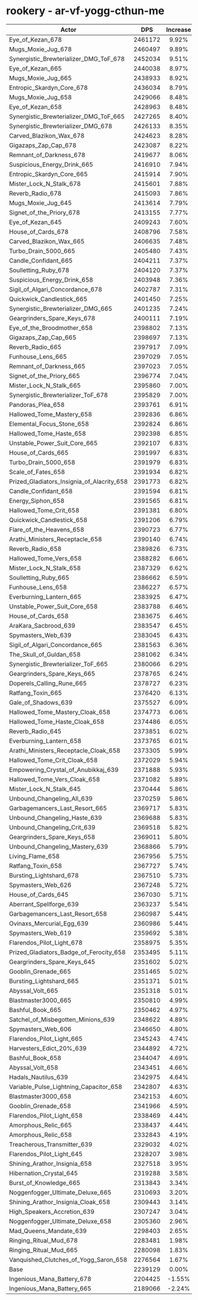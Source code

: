 # rookery - ar-vf-yogg-cthun-me
| Actor | DPS | Increase |
|---|:---:|:---:|
|Eye_of_Kezan_678|2461172|9.92%|
|Mugs_Moxie_Jug_678|2460497|9.89%|
|Synergistic_Brewterializer_DMG_ToF_678|2452034|9.51%|
|Eye_of_Kezan_665|2440038|8.97%|
|Mugs_Moxie_Jug_665|2438933|8.92%|
|Entropic_Skardyn_Core_678|2436034|8.79%|
|Mugs_Moxie_Jug_658|2429066|8.48%|
|Eye_of_Kezan_658|2428963|8.48%|
|Synergistic_Brewterializer_DMG_ToF_665|2427265|8.40%|
|Synergistic_Brewterializer_DMG_678|2426133|8.35%|
|Carved_Blazikon_Wax_678|2424623|8.28%|
|Gigazaps_Zap_Cap_678|2423087|8.22%|
|Remnant_of_Darkness_678|2419677|8.06%|
|Suspicious_Energy_Drink_665|2416910|7.94%|
|Entropic_Skardyn_Core_665|2415914|7.90%|
|Mister_Lock_N_Stalk_678|2415601|7.88%|
|Reverb_Radio_678|2415093|7.86%|
|Mugs_Moxie_Jug_645|2413614|7.79%|
|Signet_of_the_Priory_678|2413155|7.77%|
|Eye_of_Kezan_645|2409243|7.60%|
|House_of_Cards_678|2408796|7.58%|
|Carved_Blazikon_Wax_665|2406635|7.48%|
|Turbo_Drain_5000_665|2405480|7.43%|
|Candle_Confidant_665|2404211|7.37%|
|Soulletting_Ruby_678|2404120|7.37%|
|Suspicious_Energy_Drink_658|2403948|7.36%|
|Sigil_of_Algari_Concordance_678|2402787|7.31%|
|Quickwick_Candlestick_665|2401450|7.25%|
|Synergistic_Brewterializer_DMG_665|2401235|7.24%|
|Geargrinders_Spare_Keys_678|2400111|7.19%|
|Eye_of_the_Broodmother_658|2398802|7.13%|
|Gigazaps_Zap_Cap_665|2398697|7.13%|
|Reverb_Radio_665|2397917|7.09%|
|Funhouse_Lens_665|2397029|7.05%|
|Remnant_of_Darkness_665|2397023|7.05%|
|Signet_of_the_Priory_665|2396774|7.04%|
|Mister_Lock_N_Stalk_665|2395860|7.00%|
|Synergistic_Brewterializer_ToF_678|2395829|7.00%|
|Pandoras_Plea_658|2393761|6.91%|
|Hallowed_Tome_Mastery_658|2392836|6.86%|
|Elemental_Focus_Stone_658|2392824|6.86%|
|Hallowed_Tome_Haste_658|2392398|6.85%|
|Unstable_Power_Suit_Core_665|2392107|6.83%|
|House_of_Cards_665|2391997|6.83%|
|Turbo_Drain_5000_658|2391979|6.83%|
|Scale_of_Fates_658|2391934|6.82%|
|Prized_Gladiators_Insignia_of_Alacrity_658|2391773|6.82%|
|Candle_Confidant_658|2391594|6.81%|
|Energy_Siphon_658|2391565|6.81%|
|Hallowed_Tome_Crit_658|2391381|6.80%|
|Quickwick_Candlestick_658|2391206|6.79%|
|Flare_of_the_Heavens_658|2390723|6.77%|
|Arathi_Ministers_Receptacle_658|2390140|6.74%|
|Reverb_Radio_658|2389826|6.73%|
|Hallowed_Tome_Vers_658|2388282|6.66%|
|Mister_Lock_N_Stalk_658|2387329|6.62%|
|Soulletting_Ruby_665|2386662|6.59%|
|Funhouse_Lens_658|2386227|6.57%|
|Everburning_Lantern_665|2383925|6.47%|
|Unstable_Power_Suit_Core_658|2383788|6.46%|
|House_of_Cards_658|2383675|6.46%|
|AraKara_Sacbrood_639|2383547|6.45%|
|Spymasters_Web_639|2383045|6.43%|
|Sigil_of_Algari_Concordance_665|2381563|6.36%|
|The_Skull_of_Guldan_658|2381062|6.34%|
|Synergistic_Brewterializer_ToF_665|2380066|6.29%|
|Geargrinders_Spare_Keys_665|2378765|6.24%|
|Doperels_Calling_Rune_665|2378727|6.23%|
|Ratfang_Toxin_665|2376420|6.13%|
|Gale_of_Shadows_639|2375527|6.09%|
|Hallowed_Tome_Mastery_Cloak_658|2374773|6.06%|
|Hallowed_Tome_Haste_Cloak_658|2374486|6.05%|
|Reverb_Radio_645|2373851|6.02%|
|Everburning_Lantern_658|2373765|6.01%|
|Arathi_Ministers_Receptacle_Cloak_658|2373305|5.99%|
|Hallowed_Tome_Crit_Cloak_658|2372029|5.94%|
|Empowering_Crystal_of_Anubikkaj_639|2371888|5.93%|
|Hallowed_Tome_Vers_Cloak_658|2371082|5.89%|
|Mister_Lock_N_Stalk_645|2370444|5.86%|
|Unbound_Changeling_All_639|2370259|5.86%|
|Garbagemancers_Last_Resort_665|2369717|5.83%|
|Unbound_Changeling_Haste_639|2369688|5.83%|
|Unbound_Changeling_Crit_639|2369518|5.82%|
|Geargrinders_Spare_Keys_658|2369011|5.80%|
|Unbound_Changeling_Mastery_639|2368866|5.79%|
|Living_Flame_658|2367956|5.75%|
|Ratfang_Toxin_658|2367727|5.74%|
|Bursting_Lightshard_678|2367510|5.73%|
|Spymasters_Web_626|2367248|5.72%|
|House_of_Cards_645|2367030|5.71%|
|Aberrant_Spellforge_639|2363237|5.54%|
|Garbagemancers_Last_Resort_658|2360987|5.44%|
|Ovinaxs_Mercurial_Egg_639|2360986|5.44%|
|Spymasters_Web_619|2359692|5.38%|
|Flarendos_Pilot_Light_678|2358975|5.35%|
|Prized_Gladiators_Badge_of_Ferocity_658|2353495|5.11%|
|Geargrinders_Spare_Keys_645|2351602|5.02%|
|Gooblin_Grenade_665|2351465|5.02%|
|Bursting_Lightshard_665|2351371|5.01%|
|Abyssal_Volt_665|2351318|5.01%|
|Blastmaster3000_665|2350810|4.99%|
|Bashful_Book_665|2350462|4.97%|
|Satchel_of_Misbegotten_Minions_639|2348622|4.89%|
|Spymasters_Web_606|2346650|4.80%|
|Flarendos_Pilot_Light_665|2345243|4.74%|
|Harvesters_Edict_20%_639|2344892|4.72%|
|Bashful_Book_658|2344047|4.69%|
|Abyssal_Volt_658|2343451|4.66%|
|Hadals_Nautilus_639|2342975|4.64%|
|Variable_Pulse_Lightning_Capacitor_658|2342807|4.63%|
|Blastmaster3000_658|2342153|4.60%|
|Gooblin_Grenade_658|2341966|4.59%|
|Flarendos_Pilot_Light_658|2338469|4.44%|
|Amorphous_Relic_665|2338437|4.44%|
|Amorphous_Relic_658|2332843|4.19%|
|Treacherous_Transmitter_639|2329032|4.02%|
|Flarendos_Pilot_Light_645|2328207|3.98%|
|Shining_Arathor_Insignia_658|2327518|3.95%|
|Hibernation_Crystal_645|2319288|3.58%|
|Burst_of_Knowledge_665|2313843|3.34%|
|Noggenfogger_Ultimate_Deluxe_665|2310693|3.20%|
|Shining_Arathor_Insignia_Cloak_658|2309443|3.14%|
|High_Speakers_Accretion_639|2307247|3.04%|
|Noggenfogger_Ultimate_Deluxe_658|2305360|2.96%|
|Mad_Queens_Mandate_639|2298403|2.65%|
|Ringing_Ritual_Mud_678|2283481|1.98%|
|Ringing_Ritual_Mud_665|2280098|1.83%|
|Vanquished_Clutches_of_Yogg_Saron_658|2276564|1.67%|
|Base|2239129|0.00%|
|Ingenious_Mana_Battery_678|2204425|-1.55%|
|Ingenious_Mana_Battery_665|2189066|-2.24%|
